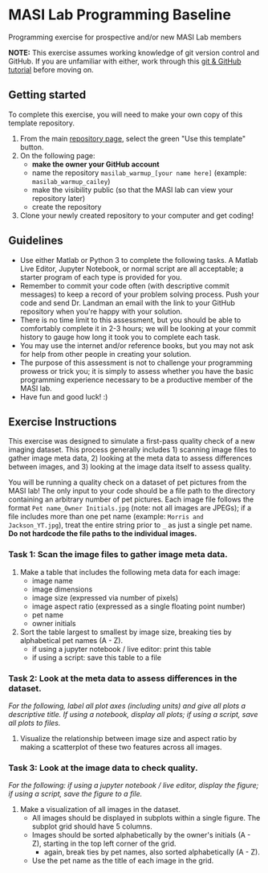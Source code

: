 # MASI Lab Programming Baseline
Programming exercise for prospective and/or new MASI Lab members

**NOTE:** This exercise assumes working knowledge of git version control and GitHub. If you are unfamiliar with either, work through this [git & GitHub tutorial](https://product.hubspot.com/blog/git-and-github-tutorial-for-beginners) before moving on.

## Getting started
To complete this exercise, you will need to make your own copy of this template repository. 
1. From the main [repository page](https://github.com/MASILab/masilab_warmup), select the green "Use this template" button. 
2. On the following page: 
	- **make the owner your GitHub account**
	- name the repository `masilab_warmup_[your name here]` (example: `masilab_warmup_cailey`)
	- make the visibility public (so that the MASI lab can view your repository later)
	- create the repository
3. Clone your newly created repository to your computer and get coding! 

## Guidelines
- Use either Matlab or Python 3 to complete the following tasks. A Matlab Live Editor, Jupyter Notebook, or normal script are all acceptable; a starter program of each type is provided for you. 
- Remember to commit your code often (with descriptive commit messages) to keep a record of your problem solving process. Push your code and send Dr. Landman an email with the link to your GitHub repository when you're happy with your solution.
- There is no time limit to this assessment, but you should be able to comfortably complete it in 2-3 hours; we will be looking at your commit history to gauge how long it took you to complete each task.
- You may use the internet and/or reference books, but you may not ask for help from other people in creating your solution. 
- The purpose of this  assessment is not to challenge your programming prowess or trick you; it is simply to assess whether you have the basic programming experience necessary to be a productive member of the MASI lab.
- Have fun and good luck! :)

## Exercise Instructions
This exercise was designed to simulate a first-pass quality check of a new imaging dataset. This process generally includes 1) scanning image files to gather image meta data, 2) looking at the meta data to assess differences between images, and 3) looking at the image data itself to assess quality. 

You will be running a quality check on a dataset of pet pictures from the MASI lab! The only input to your code should be a file path to the directory containing an arbitrary number of pet pictures. Each image file follows the format `Pet name_Owner Initials.jpg` (note: not all images are JPEGs); if a file includes more than one pet name (example: `Morris and Jackson_YT.jpg`), treat the entire string prior to `_` as just a single pet name. **Do not hardcode the file paths to the individual images.**

### Task 1: Scan the image files to gather image meta data. 
1. Make a table that includes the following meta data for each image:
	- image name
	- image dimensions
	- image size (expressed via number of pixels)
	- image aspect ratio (expressed as a single floating point number)
	- pet name
	- owner initials
2. Sort the table largest to smallest by image size, breaking ties by alphabetical pet names (A - Z).
	- if using a jupyter notebook / live editor: print this table
	- if using a script: save this table to a file

### Task 2: Look at the meta data to assess differences in the dataset.
*For the following, label all plot axes (including units) and give all plots a descriptive title. If using a notebook, display all plots; if using a script, save all plots to files.*

1. Visualize the relationship between image size and aspect ratio by making a scatterplot of these two features across all images.

### Task 3: Look at the image data to check quality.
*For the following: if using a jupyter notebook / live editor, display the figure; if using a script, save the figure to a file.*

1. Make a visualization of all images in the dataset.
	- All images should be displayed in subplots within a single figure. The subplot grid should have 5 columns. 
	- Images should be sorted alphabetically by the owner's initials (A - Z), starting in the top left corner of the grid.
		- again, break ties by pet names, also sorted alphabetically (A - Z).
	- Use the pet name as the title of each image in the grid.

